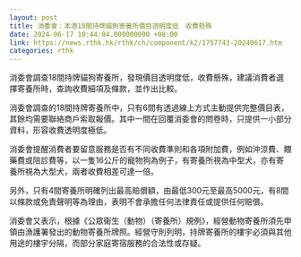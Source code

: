 ```yaml
---
layout: post
title: 消委會：本港18間持牌貓狗寄養所價目透明度低　收費懸殊
date: 2024-06-17 10:44:04.000000000 +08:00
link: https://news.rthk.hk/rthk/ch/component/k2/1757743-20240617.htm
categories: rthk
---
```


消委會調查18間持牌貓狗寄養所，發現價目透明度低，收費懸殊，建議消費者選擇寄養所時，查詢收費細項及條款，並作出比較。

消委會調查的18間持牌寄養所中，只有6間有透過線上方式主動提供完整價目表，其餘均需要聯絡商戶索取報價。其中一間在回覆消委會的問卷時，只提供一小部分資料，形容收費透明度極低。

消委會提醒消費者要留意服務是否有不同收費準則和各項附加費，例如沖涼費、餵藥費或陪診費等，以一隻16公斤的寵物狗為例子，有寄養所視為中型犬，亦有寄養所視為大型犬，兩者收費相差可達一倍。

另外，只有4間寄養所明確列出最高賠償額，由最低300元至最高5000元，有8間以條款或免責聲明等為理由，表明不會承擔任何法律責任或提供任何賠償。

消委會又表示，根據《公眾衞生（動物）（寄養所）規例》，經營動物寄養所須先申領由漁護署發出的動物寄養所牌照。經營守則列明，持牌寄養所的樓宇必須與其他用途的樓宇分隔，而部分家庭寄宿服務的合法性或存疑。
